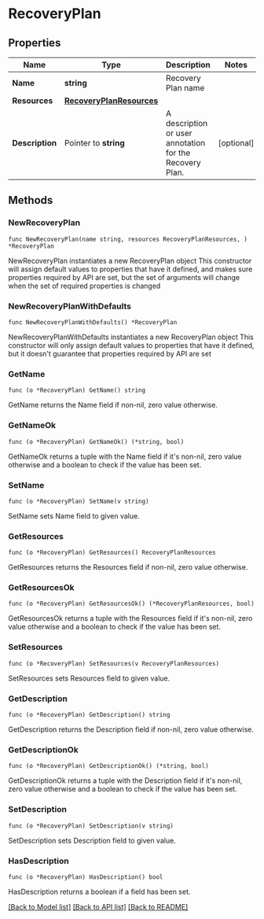 # RecoveryPlan

## Properties

Name | Type | Description | Notes
------------ | ------------- | ------------- | -------------
**Name** | **string** | Recovery Plan name | 
**Resources** | [**RecoveryPlanResources**](RecoveryPlanResources.md) |  | 
**Description** | Pointer to **string** | A description or user annotation for the Recovery Plan. | [optional] 

## Methods

### NewRecoveryPlan

`func NewRecoveryPlan(name string, resources RecoveryPlanResources, ) *RecoveryPlan`

NewRecoveryPlan instantiates a new RecoveryPlan object
This constructor will assign default values to properties that have it defined,
and makes sure properties required by API are set, but the set of arguments
will change when the set of required properties is changed

### NewRecoveryPlanWithDefaults

`func NewRecoveryPlanWithDefaults() *RecoveryPlan`

NewRecoveryPlanWithDefaults instantiates a new RecoveryPlan object
This constructor will only assign default values to properties that have it defined,
but it doesn't guarantee that properties required by API are set

### GetName

`func (o *RecoveryPlan) GetName() string`

GetName returns the Name field if non-nil, zero value otherwise.

### GetNameOk

`func (o *RecoveryPlan) GetNameOk() (*string, bool)`

GetNameOk returns a tuple with the Name field if it's non-nil, zero value otherwise
and a boolean to check if the value has been set.

### SetName

`func (o *RecoveryPlan) SetName(v string)`

SetName sets Name field to given value.


### GetResources

`func (o *RecoveryPlan) GetResources() RecoveryPlanResources`

GetResources returns the Resources field if non-nil, zero value otherwise.

### GetResourcesOk

`func (o *RecoveryPlan) GetResourcesOk() (*RecoveryPlanResources, bool)`

GetResourcesOk returns a tuple with the Resources field if it's non-nil, zero value otherwise
and a boolean to check if the value has been set.

### SetResources

`func (o *RecoveryPlan) SetResources(v RecoveryPlanResources)`

SetResources sets Resources field to given value.


### GetDescription

`func (o *RecoveryPlan) GetDescription() string`

GetDescription returns the Description field if non-nil, zero value otherwise.

### GetDescriptionOk

`func (o *RecoveryPlan) GetDescriptionOk() (*string, bool)`

GetDescriptionOk returns a tuple with the Description field if it's non-nil, zero value otherwise
and a boolean to check if the value has been set.

### SetDescription

`func (o *RecoveryPlan) SetDescription(v string)`

SetDescription sets Description field to given value.

### HasDescription

`func (o *RecoveryPlan) HasDescription() bool`

HasDescription returns a boolean if a field has been set.


[[Back to Model list]](../README.md#documentation-for-models) [[Back to API list]](../README.md#documentation-for-api-endpoints) [[Back to README]](../README.md)


